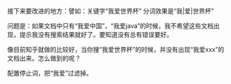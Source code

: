 接下来要改进的地方：譬如：关键字“我爱世界杯” 分词效果是“我|爱|世界杯”    

问题是：如果文档中只有“我爱中国”，“我爱java”的时候，我不希望这些文档出现，提示我没有搜索结果就好了。要知道没有总有错误要好。  

像目前知乎就做的比较好，当你搜“我爱世界杯”的时候，并没有出现“我爱xxx”的文档出来。怎么做到的呢？  

配置停止词，把“我爱”过滤掉。
